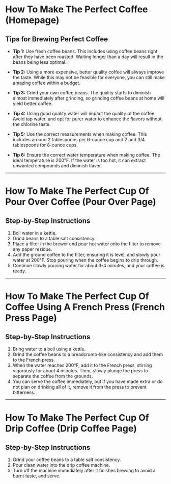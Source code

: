 # How To Make The Perfect Coffee (Homepage)

## Tips for Brewing Perfect Coffee

- **Tip 1:** Use fresh coffee beans. This includes using coffee beans right after they have been roasted. Waiting longer than a day will result in the beans being less optimal.

- **Tip 2:** Using a more expensive, better quality coffee will always improve the taste. While this may not be feasible for everyone, you can still make amazing coffee within a budget.

- **Tip 3:** Grind your own coffee beans. The quality starts to diminish almost immediately after grinding, so grinding coffee beans at home will yield better coffee.

- **Tip 4:** Using good quality water will impact the quality of the coffee. Avoid tap water, and opt for purer water to enhance the flavors without the chlorine taste.

- **Tip 5:** Use the correct measurements when making coffee. This includes around 2 tablespoons per 6-ounce cup and 2 and 3/4 tablespoons for 8-ounce cups.

- **Tip 6:** Ensure the correct water temperature when making coffee. The ideal temperature is 200°F. If the water is too hot, it can extract unwanted compounds and diminish flavor.

---

# How To Make The Perfect Cup Of Pour Over Coffee (Pour Over Page)

## Step-by-Step Instructions

1. Boil water in a kettle.
2. Grind beans to a table salt consistency.
3. Place a filter in the brewer and pour hot water onto the filter to remove any paper residue.
4. Add the ground coffee to the filter, ensuring it is level, and slowly pour water at 200°F. Stop pouring when the coffee begins to drip through.
5. Continue slowly pouring water for about 3-4 minutes, and your coffee is ready.

---

# How To Make The Perfect Cup Of Coffee Using A French Press (French Press Page)

## Step-by-Step Instructions

1. Bring water to a boil using a kettle.
2. Grind the coffee beans to a breadcrumb-like consistency and add them to the French press.
3. When the water reaches 200°F, add it to the French press, stirring vigorously for about 4 minutes. Then, slowly plunge the press to separate the coffee from the grounds.
4. You can serve the coffee immediately, but if you have made extra or do not plan on drinking all of it, remove it from the press to prevent bitterness.

---

# How To Make The Perfect Cup Of Drip Coffee (Drip Coffee Page)

## Step-by-Step Instructions

1. Grind your coffee beans to a table salt consistency.
2. Pour clean water into the drip coffee machine.
3. Turn off the machine immediately after it finishes brewing to avoid a burnt taste, and serve.
